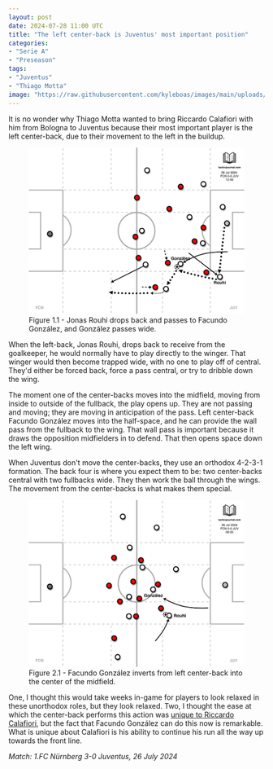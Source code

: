 ```yaml
---
layout: post
date: 2024-07-28 11:00 UTC
title: "The left center-back is Juventus' most important position"
categories:
- "Serie A"
- "Preseason"
tags:
- "Juventus"
- "Thiago Motta"
image: "https://raw.githubusercontent.com/kyleboas/images/main/uploads/2024/07/28/Image-28Jul2024_01:45:53.png"
---
```


It is no wonder why Thiago Motta wanted to bring Riccardo Calafiori with him from Bologna to Juventus because their most important player is the left center-back, due to their movement to the left in the buildup.

<!---more--->

<figure>
    <img src="https://raw.githubusercontent.com/kyleboas/images/main/uploads/2024/07/28/Image-28Jul2024_02:38:10.png">
    <figcaption>Figure 1.1 - Jonas Rouhi drops back and passes to Facundo González, and González passes wide.</figcaption>
</figure>

When the left-back, Jonas Rouhi, drops back to receive from the goalkeeper, he would normally have to play directly to the winger. That winger would then become trapped wide, with no one to play off of central. They'd either be forced back, force a pass central, or try to dribble down the wing. 

The moment one of the center-backs moves into the midfield, moving from inside to outside of the fullback, the play opens up. They are not passing and moving; they are moving in anticipation of the pass. Left center-back Facundo González moves into the half-space, and he can provide the wall pass from the fullback to the wing. That wall pass is important because it draws the opposition midfielders in to defend. That then opens space down the left wing. 

When Juventus don't move the center-backs, they use an orthodox 4-2-3-1 formation. The back four is where you expect them to be: two center-backs central with two fullbacks wide. They then work the ball through the wings. The movement from the center-backs is what makes them special. 

<figure>
    <img src="https://raw.githubusercontent.com/kyleboas/images/main/uploads/2024/07/28/Image-28Jul2024_02:37:52.png">
    <figcaption>Figure 2.1 - Facundo González inverts from left center-back into the center of the midfield.</figcaption>
</figure>

One, I thought this would take weeks in-game for players to look relaxed in these unorthodox roles, but they look relaxed. Two, I thought the ease at which the center-back performs this action was [unique to Riccardo Calafiori](https://tacticsjournal.com/2024/05/21/calafiori-continues-his-run/), but the fact that Facundo González can do this now is remarkable. What is unique about Calafiori is his ability to continue his run all the way up towards the front line.

*Match: 1.FC Nürnberg 3-0 Juventus, 26 July 2024*